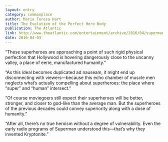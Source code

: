 ```yaml
---
layout: entry
category: commonplace
author: Maria Teresa Hart
title: The Evolution of the Perfect Hero Body
publication: The Atlantic
link: http://www.theatlantic.com/entertainment/archive/2016/04/superman-batman-and-the-evolution-of-the-perfect-male-body/475998/
date: 2016-04-03
---
```


“These superheroes are approaching a point of such rigid physical perfection that Hollywood is hovering dangerously close to the uncanny valley, a place of eerie, manufactured humanity.”

“As this ideal becomes duplicated ad nauseam, it might end up disconnecting with viewers—because this echo chamber of muscle men neglects what’s actually compelling about superheroes: the place where “super” and “human” intersect.”

“Of course moviegoers still expect their superheroes will be better, stronger, and closer to god-like than the average man. But the superheroes of the previous decades could convey superiority along with a dose of humanity.”

“After all, there’s no true heroism without a degree of vulnerability. Even the early radio programs of Superman understood this—that’s why they invented Kryptonite.”